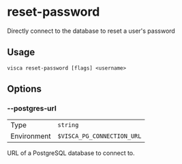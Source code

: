 # reset-password

Directly connect to the database to reset a user's password

## Usage

```console
visca reset-password [flags] <username>
```

## Options

### --postgres-url

|             |                                       |
| ----------- | ------------------------------------- |
| Type        | <code>string</code>                   |
| Environment | <code>$VISCA_PG_CONNECTION_URL</code> |

URL of a PostgreSQL database to connect to.
